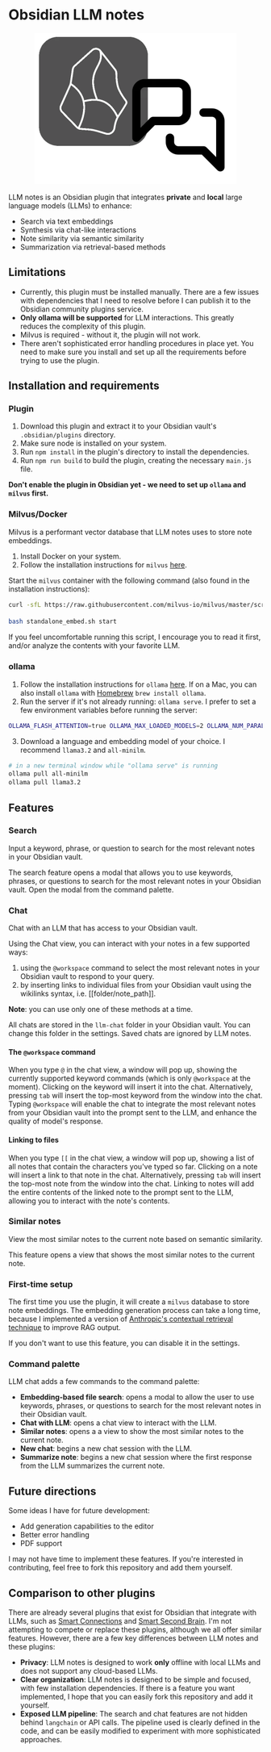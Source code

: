 # Obsidian LLM notes

<div style="text-align: center">

![logo](assets/obsidian-llm-notes-logo.webp)

</div>

LLM notes is an Obsidian plugin that integrates **private** and **local** large language models (LLMs) to enhance:

- Search via text embeddings
- Synthesis via chat-like interactions
- Note similarity via semantic similarity
- Summarization via retrieval-based methods

## Limitations

- Currently, this plugin must be installed manually. There are a few issues with dependencies that I need to resolve before I can publish it to the Obsidian community plugins service.
- **Only ollama will be supported** for LLM interactions. This greatly reduces the complexity of this plugin.
- Milvus is required - without it, the plugin will not work.
- There aren't sophisticated error handling procedures in place yet. You need to make sure you install and set up all the requirements before trying to use the plugin.

## Installation and requirements

### Plugin

1. Download this plugin and extract it to your Obsidian vault's `.obsidian/plugins` directory.
2. Make sure node is installed on your system.
3. Run `npm install` in the plugin's directory to install the dependencies.
4. Run `npm run build` to build the plugin, creating the necessary `main.js` file.

**Don't enable the plugin in Obsidian yet - we need to set up `ollama` and `milvus` first.**

### Milvus/Docker

Milvus is a performant vector database that LLM notes uses to store note embeddings.

1. Install Docker on your system.
2. Follow the installation instructions for `milvus` [here](https://milvus.io/docs/install_standalone-docker.md).

Start the `milvus` container with the following command (also found in the installation instructions):

```bash
curl -sfL https://raw.githubusercontent.com/milvus-io/milvus/master/scripts/standalone_embed.sh -o standalone_embed.sh

bash standalone_embed.sh start
```

If you feel uncomfortable running this script, I encourage you to read it first, and/or analyze the contents with your favorite LLM.

### ollama

1. Follow the installation instructions for `ollama` [here](https://ollama.com/download).
If on a Mac, you can also install `ollama` with [Homebrew](https://formulae.brew.sh/formula/ollama) `brew install ollama`.
2. Run the server if it's not already running: `ollama serve`. I prefer to set a few environment variables before running the server:

```bash
OLLAMA_FLASH_ATTENTION=true OLLAMA_MAX_LOADED_MODELS=2 OLLAMA_NUM_PARALLEL=2 ollama serve
```

3. Download a language and embedding model of your choice.
I recommend `llama3.2` and `all-minilm`.

```bash
# in a new terminal window while "ollama serve" is running
ollama pull all-minilm
ollama pull llama3.2
```

## Features

### Search

Input a keyword, phrase, or question to search for the most relevant notes in your Obsidian vault.

The search feature opens a modal that allows you to use keywords, phrases, or questions to search for the most relevant notes in your Obsidian vault.
Open the modal from the command palette.

### Chat

Chat with an LLM that has access to your Obsidian vault.

Using the Chat view, you can interact with your notes in a few supported ways:

1. using the `@workspace` command to select the most relevant notes in your Obsidian vault to respond to your query.
2. by inserting links to individual files from your Obsidian vault using the wikilinks syntax, i.e. [[folder/note_path]].

**Note**: you can use only one of these methods at a time.

All chats are stored in the `llm-chat` folder in your Obsidian vault.
You can change this folder in the settings.
Saved chats are ignored by LLM notes.

#### The `@workspace` command

When you type `@` in the chat view, a window will pop up, showing the currently supported keyword commands (which is only `@workspace` at the moment).
Clicking on the keyword will insert it into the chat.
Alternatively, pressing `tab` will insert the top-most keyword from the window into the chat.
Typing `@workspace` will enable the chat to integrate the most relevant notes from your Obsidian vault into the prompt sent to the LLM, and enhance the quality of model's response.

#### Linking to files

When you type `[[` in the chat view, a window will pop up, showing a list of all notes that contain the characters you've typed so far.
Clicking on a note will insert a link to that note in the chat.
Alternatively, pressing `tab` will insert the top-most note from the window into the chat.
Linking to notes will add the entire contents of the linked note to the prompt sent to the LLM, allowing you to interact with the note's contents.

### Similar notes

View the most similar notes to the current note based on semantic similarity.

This feature opens a view that shows the most similar notes to the current note.

### First-time setup

The first time you use the plugin, it will create a `milvus` database to store note embeddings.
The embedding generation process can take a long time, because I implemented a version of [Anthropic's contextual retrieval technique](https://www.anthropic.com/news/contextual-retrieval) to improve RAG output.

If you don't want to use this feature, you can disable it in the settings.

### Command palette

LLM chat adds a few commands to the command palette:

- **Embedding-based file search**: opens a modal to allow the user to use keywords, phrases, or questions to search for the most relevant notes in their Obsidian vault.
- **Chat with LLM**: opens a chat view to interact with the LLM.
- **Similar notes**: opens a a view to show the most similar notes to the current note.
- **New chat**: begins a new chat session with the LLM.
- **Summarize note**: begins a new chat session where the first response from the LLM summarizes the current note.

## Future directions

Some ideas I have for future development:

- Add generation capabilities to the editor
- Better error handling
- PDF support

I may not have time to implement these features. If you're interested in contributing, feel free to fork this repository and add them yourself.

## Comparison to other plugins

There are already several plugins that exist for Obsidian that integrate with LLMs, such as [Smart Connections](https://github.com/brianpetro/obsidian-smart-connections)
and [Smart Second Brain](https://github.com/your-papa/obsidian-Smart2Brain).
I'm not attempting to compete or replace these plugins, although we all offer similar features.
However, there are a few key differences between LLM notes and these plugins:

- **Privacy**: LLM notes is designed to work **only** offline with local LLMs and does not support any cloud-based LLMs.
- **Clear organization**: LLM notes is designed to be simple and focused, with few installation dependencies. If there is a feature you want implemented, I hope that you can easily fork this repository and add it yourself.
- **Exposed LLM pipeline**: The search and chat features are not hidden behind `langchain` or API calls. The pipeline used is clearly defined in the code, and can be easily modified to experiment with more sophisticated approaches.
